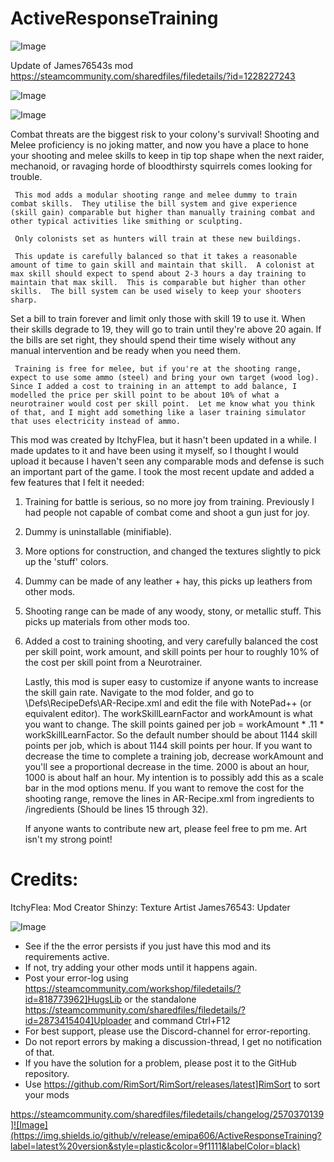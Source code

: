 # ActiveResponseTraining

![Image](https://i.imgur.com/buuPQel.png)

Update of James76543s mod
https://steamcommunity.com/sharedfiles/filedetails/?id=1228227243

![Image](https://i.imgur.com/pufA0kM.png)

	
![Image](https://i.imgur.com/Z4GOv8H.png)

Combat threats are the biggest risk to your colony's survival!  Shooting and Melee proficiency is no joking matter, and now you have a place to hone your shooting and melee skills to keep in tip top shape when the next raider, mechanoid, or ravaging horde of bloodthirsty squirrels comes looking for trouble.
	
     This mod adds a modular shooting range and melee dummy to train combat skills.  They utilise the bill system and give experience (skill gain) comparable but higher than manually training combat and other typical activities like smithing or sculpting.

     Only colonists set as hunters will train at these new buildings.

     This update is carefully balanced so that it takes a reasonable amount of time to gain skill and maintain that skill.  A colonist at max skill should expect to spend about 2-3 hours a day training to maintain that max skill.  This is comparable but higher than other skills.  The bill system can be used wisely to keep your shooters sharp. 
 Set a bill to train forever and limit only those with skill 19 to use it.  When their skills degrade to 19, they will go to train until they're above 20 again.  If the bills are set right, they should spend their time wisely without any manual intervention and be ready when you need them.

     Training is free for melee, but if you're at the shooting range, expect to use some ammo (steel) and bring your own target (wood log).  Since I added a cost to training in an attempt to add balance, I modelled the price per skill point to be about 10% of what a neurotrainer would cost per skill point.  Let me know what you think of that, and I might add something like a laser training simulator that uses electricity instead of ammo.

This mod was created by ItchyFlea, but it hasn't been updated in a while.  I made updates to it and have been using it myself, so I thought I would upload it because I haven't seen any comparable mods and defense is such an important part of the game.  I took the most recent update and added a few features that I felt it needed:

 1) Training for battle is serious, so no more joy from training.  Previously I had people not capable of combat come and shoot a gun just for joy.
 2) Dummy is uninstallable (minifiable).
 3) More options for construction, and changed the textures slightly to pick up the 'stuff' colors.
 4) Dummy can be made of any leather + hay, this picks up leathers from other mods.
 5) Shooting range can be made of any woody, stony, or metallic stuff.  This picks up materials from other mods too.
 6) Added a cost to training shooting, and very carefully balanced the cost per skill point, work amount, and skill points per hour to roughly 10% of the cost per skill point from a Neurotrainer.

     Lastly, this mod is super easy to customize if anyone wants to increase the skill gain rate.  Navigate to the mod folder, and go to \Defs\RecipeDefs\AR-Recipe.xml and edit the file with NotePad++ (or equivalent editor).  The workSkillLearnFactor and  workAmount is what you want to change.  The skill points gained per job = workAmount * .11 * workSkillLearnFactor.  So the default number should be about 1144 skill points per job, which is about 1144 skill points per hour.  If you want to decrease the time to complete a training job, decrease workAmount and you'll see a proportional decrease in the time.  2000 is about an hour, 1000 is about half an hour.  My intention is to possibly add this as a scale bar in the mod options menu.  If you want to remove the cost for the shooting range, remove the lines in AR-Recipe.xml from ingredients to /ingredients (Should be lines 15 through 32).

     If anyone wants to contribute new art, please feel free to pm me.  Art isn't my strong point!


Credits:
============
ItchyFlea:	Mod Creator
Shinzy:		Texture Artist
James76543:	Updater

![Image](https://i.imgur.com/PwoNOj4.png)



-  See if the the error persists if you just have this mod and its requirements active.
-  If not, try adding your other mods until it happens again.
-  Post your error-log using https://steamcommunity.com/workshop/filedetails/?id=818773962]HugsLib or the standalone https://steamcommunity.com/sharedfiles/filedetails/?id=2873415404]Uploader and command Ctrl+F12
-  For best support, please use the Discord-channel for error-reporting.
-  Do not report errors by making a discussion-thread, I get no notification of that.
-  If you have the solution for a problem, please post it to the GitHub repository.
-  Use https://github.com/RimSort/RimSort/releases/latest]RimSort to sort your mods



https://steamcommunity.com/sharedfiles/filedetails/changelog/2570370139]![Image](https://img.shields.io/github/v/release/emipa606/ActiveResponseTraining?label=latest%20version&style=plastic&color=9f1111&labelColor=black)


